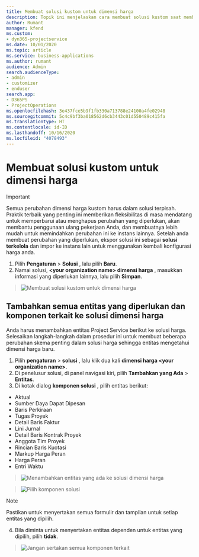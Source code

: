 ```yaml
---
title: Membuat solusi kustom untuk dimensi harga
description: Topik ini menjelaskan cara membuat solusi kustom saat membuat dimensi harga kustom.
author: Rumant
manager: kfend
ms.custom:
- dyn365-projectservice
ms.date: 10/01/2020
ms.topic: article
ms.service: business-applications
ms.author: rumant
audience: Admin
search.audienceType:
- admin
- customizer
- enduser
search.app:
- D365PS
- ProjectOperations
ms.openlocfilehash: 3e437fce5b9f1fb330a713788e24100a4fe02948
ms.sourcegitcommit: 5c4c9bf3ba018562d6cb3443c01d550489c415fa
ms.translationtype: HT
ms.contentlocale: id-ID
ms.lasthandoff: 10/16/2020
ms.locfileid: "4078493"
---
```

# <a name="create-custom-solutions-for-pricing-dimensions"></a>Membuat solusi kustom untuk dimensi harga

> [!IMPORTANT]
> Semua perubahan dimensi harga kustom harus dalam solusi terpisah. Praktik terbaik yang penting ini memberikan fleksibilitas di masa mendatang untuk memperbarui atau menghapus perubahan yang diperlukan, akan membantu penggunaan ulang pekerjaan Anda, dan membuatnya lebih mudah untuk memindahkan perubahan ini ke instans lainnya. Setelah anda membuat perubahan yang diperlukan, ekspor solusi ini sebagai **solusi terkelola** dan impor ke instans lain untuk menggunakan kembali konfigurasi harga anda.

1. Pilih **Pengaturan** > **Solusi** , lalu pilih **Baru**. 
2. Namai solusi, **\<your organization name> dimensi harga** , masukkan informasi yang diperlukan lainnya, lalu pilih **Simpan**.

> ![Membuat solusi kustom untuk dimensi harga](media/Creation-of-custom-pricing-dimension-solution.PNG)
  
## <a name="add-all-required-entities-and-related-components-to-the-pricing-dimension-solution"></a>Tambahkan semua entitas yang diperlukan dan komponen terkait ke solusi dimensi harga
Anda harus menambahkan entitas Project Service berikut ke solusi harga. Selesaikan langkah-langkah dalam prosedur ini untuk membuat beberapa perubahan skema penting dalam solusi harga sehingga entitas mengetahui dimensi harga baru.

1. Pilih **pengaturan** > **solusi** , lalu klik dua kali **dimensi harga \<your organization name>**. 
2. Di penelusur solusi, di panel navigasi kiri, pilih **Tambahkan yang Ada** > **Entitas**.
3. Di kotak dialog **komponen solusi** , pilih entitas berikut:

- Aktual
- Sumber Daya Dapat Dipesan
- Baris Perkiraan
- Tugas Proyek
- Detail Baris Faktur
- Lini Jurnal
- Detail Baris Kontrak Proyek
- Anggota Tim Proyek
- Rincian Baris Kuotasi
- Markup Harga Peran
- Harga Peran 
- Entri Waktu 

> ![Menambahkan entitas yang ada ke solusi dimensi harga](media/Existing-entities-to-PD-solution.png)

> ![Pilih komponen solusi](media/Dimension-Components.png)

> [!NOTE]
> Pastikan untuk menyertakan semua formulir dan tampilan untuk setiap entitas yang dipilih.

4. Bila diminta untuk menyertakan entitas dependen untuk entitas yang dipilih, pilih **tidak**.

> ![Jangan sertakan semua komponen terkait](media/Do-not-include-required.png)


